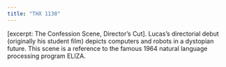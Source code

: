 ```yaml
---
title: "THX 1138"
---
```


[excerpt: The Confession Scene, Director’s Cut]. Lucas’s directorial debut (originally his student film) depicts computers and robots in a dystopian future. This scene is a reference to the famous 1964 natural language processing program ELIZA.


